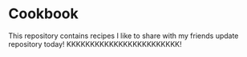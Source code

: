 # Cookbook
This repository contains recipes I like to share with my friends
update repository today!
KKKKKKKKKKKKKKKKKKKKKKKK!
